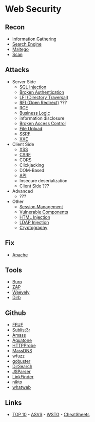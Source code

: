 # Web Security

## Recon
- [Information Gathering](Attacks/information-gathering.md)
- [Search Engine](Attacks/search-engine.md)
- [Maltego](Attacks/maltego.md)
- [Scan](Attacks/scan.md)

## Attacks
- Server Side
  - [SQL Injection](Attacks/sql-injection.md)
  - [Broken Authentication](Attacks/broken-authentication.md)
  - [LFI (Directory Traversal)](Attacks/lfi.md)
  - [RFI (Open Redirect)](Attacks/rfi.md)  ???
  - [RCE](Attacks/rce.md)
  - [Business Logic](Attacks/business-logic.md)
  - information disclosure
  - [Broken Access Control](Attacks/broken-access-control.md)
  - [File Upload](Attacks/file-upload.md)
  - [SSRF](Attacks/ssrf.md)
  - [XXE](Attacks/xxe.md)
- Client Side
  - [XSS](Attacks/xss.md)  
  - [CSRF](Attacks/csrf.md)
  - CORS
  - Clickjacking
  - DOM-Based
  - [API](Attacks/api.md)
  - Insecure deserialization
  - [Client Side](Attacks/client-side.md)  ???
- Advanced
  - ??? 
- Other 
  - [Session Management](Attacks/session-management.md)
  - [Vulnerable Components](Attacks/vulnerable-components.md)
  - [HTML Injection](Attacks/html-injection.md)
  - [LDAP Injection](Attacks/ldap-injection.md)
  - [Cryptography](Attacks/cryptography.md)

## Fix
- [Apache](Fix/Apache.pdf)

## Tools
- [Burp](/Tools/burp.md)
- [ZAP](/Tools/zap.md)
- [Weevely](/Tools/weevely.md)
- [Dirb](/Tools/dirb.md)

## Github
- [FFUF](https://github.com/ffuf/ffuf)
- [Sublist3r](https://github.com/aboul3la/Sublist3r)
- [Amass](https://github.com/OWASP/Amass)
- [Aquatone](https://github.com/michenriksen/aquatone)
- [HTTPProbe](https://github.com/tomnomnom/httprobe)
- [MassDNS](https://github.com/blechschmidt/massdns)
- [wfuzz](https://github.com/xmendez/wfuzz)
- [gobuster](https://github.com/OJ/gobuster)
- [DirSearch](https://github.com/maurosoria/dirsearch)
- [JSParser](https://github.com/nahamsec/JSParser)
- [LinkFinder](https://github.com/GerbenJavado/LinkFinder)
- [nikto](https://github.com/sullo/nikto)
- [whatweb](https://github.com/urbanadventurer/WhatWeb)

## Links
- [TOP 10](https://github.com/OWASP/Top10/tree/master/2021/docs) - [ASVS](https://github.com/OWASP/ASVS/tree/master/5.0/en) - [WSTG](https://github.com/OWASP/wstg/tree/master/document/4-Web_Application_Security_Testing) - [CheatSheets](https://github.com/OWASP/CheatSheetSeries/tree/master/cheatsheets)
